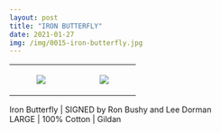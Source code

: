 ```yaml
---
layout: post
title: "IRON BUTTERFLY"
date: 2021-01-27
img: /img/0015-iron-butterfly.jpg
---
```




<table style="width:100%;"><tr><td style="vertical-align:top;">
      <figure class="tmblr-full" data-orig-height="2048" data-orig-width="1365" data-orig-src="https://concertshirts.netlify.app/shirts/0015/0015-01.jpg"><img src="https://64.media.tumblr.com/72a4dcea957a45c3e1b291affa550d33/720c48f9e6d24194-ab/s540x810/098b423a63521d5b79be5d3105b76e11d3dba24d.jpg" data-orig-height="2048" data-orig-width="1365" data-orig-src="https://concertshirts.netlify.app/shirts/0015/0015-01.jpg"/></figure></td>
    <td style="vertical-align:top;">
      <figure class="tmblr-full" data-orig-height="2048" data-orig-width="1365" data-orig-src="https://concertshirts.netlify.app/shirts/0015/0015-02.jpg"><img src="https://64.media.tumblr.com/0e7b3162f8089a446d11a8ee5c8cda1d/720c48f9e6d24194-a6/s540x810/b8fb06a00bdc95e5555259572888c0c1d83593f4.jpg" data-orig-height="2048" data-orig-width="1365" data-orig-src="https://concertshirts.netlify.app/shirts/0015/0015-02.jpg"/></figure></td>
  </tr></table><p>
  Iron Butterfly | SIGNED by Ron Bushy and Lee Dorman<br/>LARGE | 100% Cotton | Gildan
</p>
